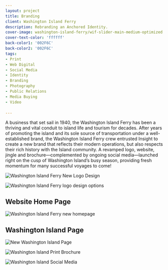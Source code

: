 ```yaml
---
layout: project
title: Branding
client: Washington Island Ferry
description: Rebranding an Anchored Identity.
cover-image: washington-island-ferry/wif-slider-main-medium-optimized
cover-text-color: 'ffffff'
back-color1: '002F6C'
back-color2: '002F6C'
tags:
- Print
- Web Digital
- Social Media  
- Identity
- Branding
- Photography
- Public Relations
- Media Buying
- Video

---
```


A business that set sail in 1940, the Washington Island Ferry has been a thriving and vital conduit to island life and tourism for decades. After years of promoting the island and its sole source of transportation under a well-established brand, the Washington Island Ferry crew entrusted Insight to create a new brand that reflects their modern operations, but also respects their rich history with the Island community. A revamped logo, website, jingle and brochure—complemented by ongoing social media—launched right on the cusp of Washington Island’s busy season, providing fresh momentum for many successful voyages to come!

<div class="images">
<img class="half first fit" data-aos="fade-up" data-featherlight="/img/projects/washington-island-ferry/wif-main-logo-spaced-sm-medium-optimized.jpg"
alt="Washington Island Ferry New Logo Design" src="/img/projects/washington-island-ferry/wif-main-logo-spaced-sm-medium-optimized.jpg"
srcset="/img/projects/washington-island-ferry/wif-main-logo-spaced-sm-medium-optimized-2400.jpg 2400w,
/img/projects/washington-island-ferry/wif-main-logo-spaced-sm-medium-optimized-1800.jpg 1800w,
/img/projects/washington-island-ferry/wif-main-logo-spaced-sm-medium-optimized-1200.jpg 1200w,
/img/projects/washington-island-ferry/wif-main-logo-spaced-sm-medium-optimized-900.jpg 900w,
/img/projects/washington-island-ferry/wif-main-logo-spaced-sm-medium-optimized-600.jpg 600w,
/img/projects/washington-island-ferry/wif-main-logo-spaced-sm-medium-optimized-400.jpg 400w" />

<img class="half last fit" data-aos="fade-up" data-featherlight="/img/projects/washington-island-ferry/wif-main-logo-options-sm-low-optimized.jpg"
alt="Washington Island Ferry logo design options" src="/img/projects/washington-island-ferry/wif-main-logo-options-sm-low-optimized.jpg"
srcset="/img/projects/washington-island-ferry/wif-main-logo-options-sm-low-optimized-2400.jpg 2400w,
/img/projects/washington-island-ferry/wif-main-logo-options-sm-low-optimized-1800.jpg 1800w,
/img/projects/washington-island-ferry/wif-main-logo-options-sm-low-optimized-1200.jpg 1200w,
/img/projects/washington-island-ferry/wif-main-logo-options-sm-low-optimized-900.jpg 900w,
/img/projects/washington-island-ferry/wif-main-logo-options-sm-low-optimized-600.jpg 600w,
/img/projects/washington-island-ferry/wif-main-logo-options-sm-low-optimized-400.jpg 400w" />

<div class="spacer"></div>

<div class="fill-back" data-aos="fade-up">
  <h2 data-aos="fade-up">Website Home Page</h2>
  <img data-aos="fade-up"
  alt="Washington Island Ferry new homepage" src="/img/projects/washington-island-ferry/washingtonIslandNewHomepageLow-optimized.jpg"
  srcset="/img/projects/washington-island-ferry/washingtonIslandNewHomepageLow-optimized-2400.jpg 2400w,
  /img/projects/washington-island-ferry/washingtonIslandNewHomepageLow-optimized-1800.jpg 1800w,
  /img/projects/washington-island-ferry/washingtonIslandNewHomepageLow-optimized-1200.jpg 1200w,
  /img/projects/washington-island-ferry/washingtonIslandNewHomepageLow-optimized-900.jpg 900w,
  /img/projects/washington-island-ferry/washingtonIslandNewHomepageLow-optimized-600.jpg 600w,
  /img/projects/washington-island-ferry/washingtonIslandNewHomepageLow-optimized-400.jpg 400w" />
</div>

<div class="fill-back" data-aos="fade-up">
  <h2 data-aos="fade-up">Washington Island Page</h2>
  <img data-aos="fade-up"
  alt="New Washington Island Page" src="/img/projects/washington-island-ferry/washingtonIslandPageLow-optimized.jpg"
  srcset="/img/projects/washington-island-ferry/washingtonIslandPageLow-optimized-2400.jpg 2400w,
  /img/projects/washington-island-ferry/washingtonIslandPageLow-optimized-1800.jpg 1800w,
  /img/projects/washington-island-ferry/washingtonIslandPageLow-optimized-1200.jpg 1200w,
  /img/projects/washington-island-ferry/washingtonIslandPageLow-optimized-900.jpg 900w,
  /img/projects/washington-island-ferry/washingtonIslandPageLow-optimized-600.jpg 600w,
  /img/projects/washington-island-ferry/washingtonIslandPageLow-optimized-400.jpg 400w" />
</div>

<div class="spacer"></div>

<img class="fit" data-aos="fade-up"
alt="Washington Island Print Brochure" src="/img/projects/washington-island-ferry/wif-brochure-medium-optimized.jpg"
srcset="/img/projects/washington-island-ferry/wif-brochure-medium-optimized-2400.jpg 2400w,
/img/projects/washington-island-ferry/wif-brochure-medium-optimized-1800.jpg 1800w,
/img/projects/washington-island-ferry/wif-brochure-medium-optimized-1200.jpg 1200w,
/img/projects/washington-island-ferry/wif-brochure-medium-optimized-900.jpg 900w,
/img/projects/washington-island-ferry/wif-brochure-medium-optimized-600.jpg 600w,
/img/projects/washington-island-ferry/wif-brochure-medium-optimized-400.jpg 400w" />

<div class="spacer"></div>

<img class="fit" data-aos="fade-up"
alt="Washington Island Social Media" src="/img/projects/washington-island-ferry/wif-socialmedia-examples-medium-optimized.jpg"
srcset="/img/projects/washington-island-ferry/wif-socialmedia-examples-medium-optimized-2400.jpg 2400w,
/img/projects/washington-island-ferry/wif-socialmedia-examples-medium-optimized-1800.jpg 1800w,
/img/projects/washington-island-ferry/wif-socialmedia-examples-medium-optimized-1200.jpg 1200w,
/img/projects/washington-island-ferry/wif-socialmedia-examples-medium-optimized-900.jpg 900w,
/img/projects/washington-island-ferry/wif-socialmedia-examples-medium-optimized-600.jpg 600w,
/img/projects/washington-island-ferry/wif-socialmedia-examples-medium-optimized-400.jpg 400w" />
</div>
